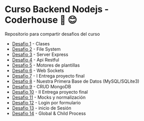 # Curso Backend Nodejs - Coderhouse 🚀 😊

Repositorio para compartir desafios del curso

* [Desafio 1](https://github.com/omairapalacios/course_backend_nodejs/blob/main/Desafio_001/index.js) - Clases
* [Desafio 2](https://github.com/omairapalacios/course_backend_nodejs/tree/main/Desafio_002) - File System
* [Desafio 3](https://github.com/omairapalacios/course_backend_nodejs/tree/main/Desafio_003) - Server Express
* [Desafio 4](https://github.com/omairapalacios/course_backend_nodejs/tree/main/Desafio_004) - Api Restful
* [Desafio 5](https://github.com/omairapalacios/course_backend_nodejs/tree/main/Desafio_005) - Motores de plantillas
* [Desafio 6](https://github.com/omairapalacios/course_backend_nodejs/tree/main/Desafio_006) - Web Sockets
* [Desafio 7](https://github.com/omairapalacios/course_backend_nodejs/tree/proyecto-final-i) - I Entrega proyecto final
* [Desafio 8](https://github.com/omairapalacios/course_backend_nodejs/tree/main/Desafio_008) - Nuestra Primera Base de Datos (MySQL/SQLite3)
* [Desafio 9](https://github.com/omairapalacios/course_backend_nodejs/tree/main/Desafio_009) - CRUD MongoDB
* [Desafio 10](https://github.com/omairapalacios/course_backend_nodejs/tree/proyecto-final-ii) - II Entrega proyecto final
* [Desafio 11](https://github.com/omairapalacios/course_backend_nodejs/tree/Desafio_011) - Mocks y normalización
* [Desafio 12](https://github.com/omairapalacios/course_backend_nodejs/tree/Desafio_012) - Login por formulario
* [Desafio 13](https://github.com/omairapalacios/course_backend_nodejs/tree/Desafio_013) - inicio de Sesión
* [Desafio 14](https://github.com/omairapalacios/course_backend_nodejs/tree/Desafio_014) - Global & Child Process